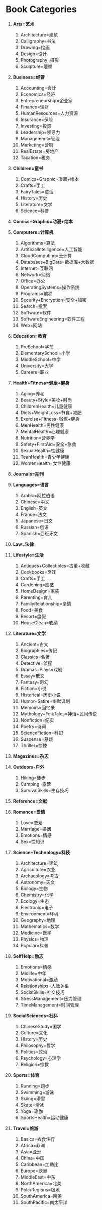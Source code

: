 # Book Categories



1. **Arts=艺术**

   1. Architecture=建筑
   2. Calligraphy=书法
   3. Drawing=绘画
   4. Design=设计
   5. Photography=摄影
   6. Sculpture=雕塑

2. **Business=经管**

   1. Accounting=会计
   2. Economics=经济
   3. Entrepreneurship=企业家
   4. Finance=理财
   5. HumanResources=人力资源
   6. Insurance=保险
   7. Investing=投资
   8. Leadership=领导力
   9. Management=管理
   10. Marketing=营销
   11. RealEstate=房地产
   12. Taxation=税务

3. **Children=童书**

   1. Comics+Graphic=漫画+绘本
   2. Crafts=手工
   3. FairyTales=童话
   4. History=历史
   5. Literature=文学
   6. Science=科普

4. **Comics+Graphic=动漫+绘本**

5. **Computers=计算机**

   1. Algorithms=算法
   2. ArtificialIntelligence=人工智能
   3. CloudComputing=云计算
   4. Databases+BigData=数据库+大数据
   5. Internet=互联网
   6. Network=网络
   7. Office=办公
   8. OperatingSystems=操作系统
   9. Programs=编程
   10. Security+Encryption=安全+加密
   11. Search=搜索
   12. Software=软件
   13. SoftwareEngineering=软件工程
   14. Web=网站

6. **Education=教育**

   1. PreSchool=学前
   2. ElementarySchool=小学
   3. MiddleSchool=中学
   4. University=大学
   5. Careers=职业

7. **Health+Fitness=健康+健身**

   1. Aging=养老
   2. Beauty+Style=美妆+时尚
   3. ChildrenHealth=儿童健康
   4. Diets+WeightLoss=节食+减肥
   5. Exercise+Fitness=锻炼+健身
   6. MenHealth=男性健康
   7. MentalHealth=心理健康
   8. Nutrition=营养学
   9. Safety+FirstAid=安全+急救
   10. SexualHealth=性健康
   11. TeanHealth=青少年健康
   12. WomenHealth=女性健康

8. **Journals=期刊**

9. **Languages=语言**

   1. Arabic=阿拉伯语
   2. Chinese=中文
   3. English=英文
   4. France=法文
   5. Japanese=日文
   6. Russian=俄语
   7. Spanish=西班牙文

10. **Law=法律**

11. **Lifestyle=生活**

    1. Antiques+Collectibles=古董+收藏
    2. Cookbooks=烹饪
    3. Crafts=手工
    4. Gardening=园艺
    5. HomeDesign=家装
    6. Parenting=育儿
    7. FamilyRelationship=亲情
    8. Food=美食
    9. Resort=度假
    10. HouseClean=收纳

12. **Literature=文学**

    1. Ancient=古文
    2. Biographies=传记
    3. Classics=名著
    4. Detective=侦探
    5. Dramas+Plays=戏剧
    6. Essay=散文
    7. Fantasy=奇幻
    8. Fiction=小说
    9. Historical=历史小说
    10. Humor+Satire=幽默讽刺
    11. Memoirs=回忆录
    12. Mythology+FolkTales=神话+民间传说
    13. Nonfiction=纪实
    14. Poetry=诗词
    15. ScienceFiction=科幻
    16. Suspense=悬疑
    17. Thriller=惊悚

13. **Magazines=杂志**

14. **Outdoors-户外**

    1. Hiking=徒步
    2. Camping=露营
    3. SurvivalSkills=生存技巧

15. **Reference=文献**

16. **Romance=爱情**

    1. Love=恋爱
    2. Marriage=婚姻
    3. Emotions=情感
    4. Sex=性知识

17. **Science+Technology=科技**

    1. Architecture=建筑
    2. Agriculture=农业
    3. Archaeology=考古
    4. Astronomy=天文
    5. Biology=生物
    6. Chemistry=化学
    7. Ecology=生态
    8. Electronic=电子
    9. Environment=环境
    10. Geography=地理
    11. Mathematics=数学
    12. Medicine=医学
    13. Physics=物理
    14. Popular=科普

18. **SelfHelp=励志**

    1. Emotions=情感
    2. Midlife=中年
    3. Motivational=激励
    4. Relationships=人际关系
    5. SocialSkills=社交技巧
    6. StressManagement=压力管理
    7. TimeManagement=时间管理

19. **SocialSciences=社科**

    1. ChineseStudy=国学
    2. Culture=文化
    3. History=历史
    4. Philosophy=哲学
    5. Politics=政治
    6. Psychology=心理学
    7. Religion=宗教

20. **Sports=体育**

    1. Running=跑步
    2. Swimming=游泳
    3. Skiing=滑雪
    4. Skate=滑冰
    5. Yoga=瑜伽
    6. SportsHealth=运动健康

21. **Travel=旅游**

    1. Basics=衣食住行
    2. Africa=非洲
    3. Asia=亚洲
    4. China=中国
    5. Caribbean=加勒比
    6. Europe=欧洲
    7. MiddleEast=中东
    8. NorthAmerica=北美
    9. PolarRegions=极地
    10. SouthAmerica=南美
    11. SouthPacific=南太平洋

    
